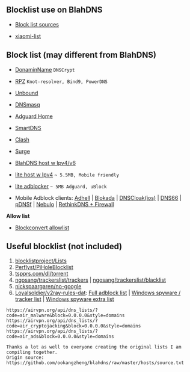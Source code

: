 ## Blocklist use on BlahDNS

* [Block list sources](https://github.com/ookangzheng/blahdns/raw/master/hosts/source.txt)

* [xiaomi-list](https://gist.github.com/232057d3562bffc31daa7739dfdb4469)

## Block list (may different from BlahDNS)

* [DonaminName](https://oooo.b-cdn.net/blahdns/blahdns_domains.txt) `DNSCrypt`

* [RPZ](https://oooo.b-cdn.net/blahdns/blahdns_rpz.txt) `Knot-resolver, Bind9, PowerDNS`

* [Unbound](https://oooo.b-cdn.net/blahdns/blahdns_unbound.conf) 

* [DNSmasq](https://oooo.b-cdn.net/blahdns/blahdns_dnsmasq.conf)

* [Adguard Home](https://oooo.b-cdn.net/blahdns/blahdns_unbound.conf)

* [SmartDNS](https://oooo.b-cdn.net/blahdns/blahdns_smartdns.conf)

* [Clash](https://oooo.b-cdn.net/blahdns/blahdns_clash.yaml)

* [Surge](https://oooo.b-cdn.net/blahdns/surge.txt)

* [BlahDNS host w Ipv4/v6](https://oooo.b-cdn.net/blahdns/blahdns_adguardhome.txt)

* [lite host w Ipv4](https://oooo.b-cdn.net/blahdns/lite_host.txt) `~ 5.5MB, Mobile friendly`

* [lite adblocker](https://oooo.b-cdn.net/blahdns/lite_adblocker.txt) `~ 5MB Adguard, uBlock`

* Mobile Adblock clients: [Adhell](https://play.google.com/store/apps/details?id=com.getadhell.androidapp&hl=en_US) | [Blokada](https://github.com/blokadaorg/blokada) | [DNSCloak(ios)](https://apps.apple.com/us/app/dnscloak-secure-dns-client/id1452162351) | [DNS66](https://github.com/julian-klode/dns66) | [pDNSf](https://zenz-solutions.de/personaldnsfilter) | [Nebulo](https://github.com/Ch4t4r/Nebulo) | [RethinkDNS + Firewall](https://github.com/celzero/rethink-app)

**Allow list**

* [Blockconvert allowlist](https://raw.githubusercontent.com/mkb2091/blockconvert/master/output/whitelist_domains.txt)

## Useful blocklist (not included) 
1. [blocklistproject/Lists](https://github.com/blocklistproject/Lists)
2. [Perflyst/PiHoleBlocklist](https://github.com/Perflyst/PiHoleBlocklist)
3. [tspprs.com/dl/torrent](https://tspprs.com/dl/torrent)
4. [ngosang/trackerslist/trackers](https://github.com/ngosang/trackerslist/blob/master/trackers_all.txt) | [ngosang/trackerslist/blacklist](https://github.com/ngosang/trackerslist/blob/master/blacklist.txt)
5. [nickspaargaren/no-google](https://raw.githubusercontent.com/nickspaargaren/no-google/master/pihole-google.txt)
6. [Loyalsoldier/v2ray-rules-dat](https://github.com/Loyalsoldier/v2ray-rules-dat/): [Full adblock list](https://raw.githubusercontent.com/Loyalsoldier/v2ray-rules-dat/release/reject-list.txt) | [Windows spyware / tracker list](https://raw.githubusercontent.com/Loyalsoldier/v2ray-rules-dat/release/win-spy.txt) | [Windows spyware extra list](https://raw.githubusercontent.com/Loyalsoldier/v2ray-rules-dat/release/win-extra.txt)

```
https://airvpn.org/api/dns_lists/?code=air_malware&block=0.0.0.0&style=domains
https://airvpn.org/api/dns_lists/?code=air_cryptojacking&block=0.0.0.0&style=domains
https://airvpn.org/api/dns_lists/?code=air_ads&block=0.0.0.0&style=domains

```

```
Thanks a lot as well to everyone creating the original lists I am compiling together.
Origin source: https://github.com/ookangzheng/blahdns/raw/master/hosts/source.txt
```

